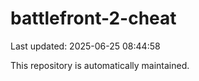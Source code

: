 # battlefront-2-cheat

Last updated: 2025-06-25 08:44:58

This repository is automatically maintained.

